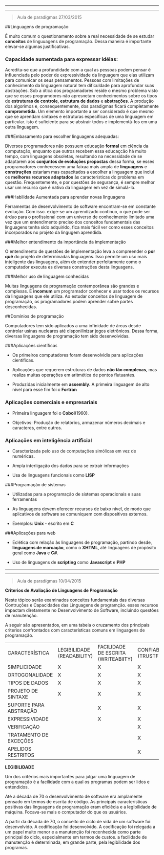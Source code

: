 
----

----

> Aula de paradigmas 27/03/2015

##Linguagens de programação

É muito comum o questionamento sobre a real necessidade de se estudar **conceitos** de linguuagens de programação. Dessa maneira é importante elevar-se algumas justificativas.

### Capacidade aumentada para expressar idéias: 

Acredita-se que a profundidade com a qual as pessoas podem pensar é influenciada pelo poder de expressividade da linguagem que elas utilizam para comunicar os  seus pensamentos. Pessoas com limitações de conhecimento da linguagem natural tem dificuldade para aprofundar suas abstrações. Sob a ótica dos programadores reside o mesmo problema visto que se esses programdores não apresnetam conhecimentos sobre os tipos de **estruturas de controle**, **estrutura de dados** e **abstrações**. A produção dos algorimos e, consequentemente, dos paradigmas ficará completamente **comprometida**.
Um elemento importante a ser considerado é que mesmo que se aprendam sintaxes e estruturas específicas de uma linguagem em particular. isto é suficiente para se abstrair todos e implementá-los em uma outra linguagem.

###Embasamento para escolher linguagens adequadas:

Diversos programadores não possuem educação **formal** em ciência da computação, enquanto que outros recebem essa educaçcão há muito tempo, com linguagens obsoletas, resultando na necessidade de se adaptarem aos **conjuntos de evoluções propostas** dessa forma, se esses programadores conhecessem uma faixaa mais ampla de **linguagens** e **construções** estariam mas capacitados a escolher a linguagem que inclui os **melhores recursos adaptados** às características do problema em questão.
Frequentemente, e por questões de segurança, é sempre melhor usar um recurso que é nativo da linguagem em vez de simulá-lo.

###Habilidade Aumentada para aprender novas linguagens

Ferramentas de desenvolvimento de software encontram-se em constante evolução. Com isso. exige-se um aprendizado continuo, o que pode ser árduo para o profissional com um universo de conhecimento limitado uma vez que um entendimento preciso dos conceitos fundamentais das linguagens tenha sido adquirido, fica mais fácil ver como esses conceitos incorporados no projeto da lingugem aprendida.

###Melhor entendimento da importância da implementação

O entendimento de questões de implementação leva a compreender o **por quê** do projeto de determinadas linguagens. Isso permite um uso mais inteligente das linguagens, além de entender perfeitamente como o computador executa es diversas construções desta linguagens.

###Melhor uso de linguagem conhecidas

Muitas linguagens de programação contemporânea são grandes e complexas.  É **incomum** um programador conhecer e usar todos os recursos da linguagens que ele utiliza. Ao estudar conceitos de linguagem de programação, os programadores podem aprender sobre partes desconhecidas.

##Domínios de programação

Computadores tem sido aplicados a uma infinidade de áreas desde controlar usinas nucleares até disponilinizar jogos eletrônicos. Dessa forma, diversas linguagens de programação tem sido desenvolvidas.	

###Aplicações científicas

- Os primeiros computadores foram desenvolvidis para aplicações científicas.

- Aplicações que requerem estruturas de dados **não tão complexas**, mas realiza muitas operações em aritmética de pontos flutuantes.

- Produzidas inicialmente em **assembly**. A primeira linguagem de alto nível para esse fim foi o **Fortran** 

### Aplicações comerciais e empresariais
- Primeira linguagem foi o **Cobol**(1960).

- Objetivos: Produção de relatórios, armazenar números decimais e caracteres, entre outros. 

### Aplicações em inteligência artificial

- Caracterizada pelo uso de computações simólicas em vez de numéricas.

- Ampla interligação dos dados para se extrair informações

- Usa de linguagens funcionais como **LISP**

###Programação de sistemas

- Utilizadas para a programação de sistemas operacionais e suas ferramentas

- As linguagens devem oferecer recursos de baixo nível, de modo que aplicativos de software se comuniquem com dispositivos externos.

- Exemplos: **Unix** - escrito em **C**

###Aplicações para web
- Eclética com relação às linguagens de programação, partindo desde, **linguagens de marcação**, como o **XHTML**, até linguagens de propósito geral como **Java** e **C#**.

- Uso de linguagens de **scripting** como **Javascript** e **PHP** 

----

----

>Aula de paradígmas 10/04/2015

**Criterios de Avaliação de Linguagens de Programação**

Neste tópico serão examinados conceitos fundamentais das diversas Contruções e Capacidades das Linguagens de programção. esses recursos impactam diretamente no Desenvolvimento de Software, incluindo questões de manutenção.

A seguir são apresentados, em uma tabela o cruzamento dos principais criterios confrontados com características comuns em linguagens de programação.

<table>
 <tr>
 <td>CARACTERÍSTICA</td>
 <td>LEGIBILIDADE (READABILITY)</td>
 <td>FACILIDADE DE ESCRITA (WRITEABIITY)</td>
 <td>CONFIABILIDADE (TRUSTFULLNESS)</td>
 </tr>
 <tr>
 <td>SIMPLICIDADE</td>
 <td>X</td>
 <td>X</td>
 <td>X</td>
 </tr>
 <tr>
 <td>ORTOGONALIDADE</td>
 <td>X</td>
 <td>X</td>
 <td>X</td>
 </tr>
 <tr>
 <td>TIPOS DE DADOS</td>
 <td>X</td>
 <td>X</td>
 <td>X</td>
 </tr>
 <tr>
 <td>PROJETO DE SINTAXE</td>
 <td>X</td>
 <td>X</td>
 <td>X</td>
 </tr>
 <tr>
 <td>SUPORTE PARA ABSTRAÇÃO</td>
 <td></td>
 <td>X</td>
 <td>X</td>
 </tr>
 <tr>
 <td>EXPRESSIVIDADE</td>
 <td></td>
 <td>X</td>
 <td>X</td>
 </tr>
 <tr>
 <td>VERIFICAÇÃO</td>
 <td></td>
 <td></td>
 <td>X</td>
 </tr>
 <tr>
 <td>TRATAMENTO DE EXCEÇÕES</td>
 <td></td>
 <td></td>
 <td>X</td>
 </tr>
 <tr>
 <td>APELIDOS RESTRITOS</td>
 <td></td>
 <td></td>
 <td>X</td>
 </tr>
</table>


**LEGIBILIDADE**

Um dos critérios mais importantes para julgar uma linguagem de programação é a facilidade com a qual os programas podem ser lidos e entendidos.

Até a década de 70 o desenvolvimento de software era amplamente pensado em termos de escrita de código. As principais características positivas das linguagens de programação eram eficiêcia e a legibilidade de máquina. Focava-se mais o computador do que os usuários.

A partir da década de 70, o conceito de ciclo de vida de um software foi desenvolvido. A codificação foi desenvolvido. A codificação foi relegada a um papel muito menor e a manutenção foi reconhecida como parte principal do ciclo, especialmente em termos de custos. a facilidade de manutenção  é determinada, em grande parte, pela legibilidade dos programas.
